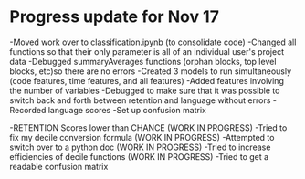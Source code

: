 # Progress update for Nov 17

-Moved work over to classification.ipynb (to consolidate code) 
-Changed all functions so that their only parameter is all of an individual user's project data
-Debugged summaryAverages functions (orphan blocks, top level blocks, etc)so there are no errors 
-Created 3 models to run simultaneously (code features, time features, and all features)
-Added features involving the number of variables
-Debugged to make sure that it was possible to switch back and forth between retention and language without errors 
-Recorded language scores
-Set up confusion matrix 


-RETENTION Scores lower than CHANCE (WORK IN PROGRESS)
-Tried to fix my decile conversion formula (WORK IN PROGRESS)
-Attempted to switch over to a python doc (WORK IN PROGRESS) 
-Tried to increase efficiencies of decile functions (WORK IN PROGRESS)
-Tried to get a readable confusion matrix

